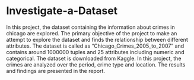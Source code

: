 # Investigate-a-Dataset
In this project, the dataset containing the information about crimes in chicago are explored. The primary objective of the project to make an attempt to explore the dataset and finds the relationship between different attributes. The dataset is called as “Chicago_Crimes_2005_to_2007” and contains around 1000000 tuples and 25 attributes including numeric and categorical. The dataset is downloaded from Kaggle. In this project, the crimes are analyzed over the period, crime type and location. The results and findings are presented in the report.
